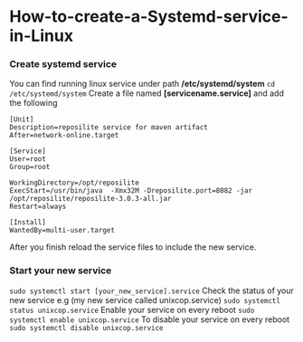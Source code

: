 # How-to-create-a-Systemd-service-in-Linux

### Create systemd service
You can find running linux service under path **/etc/systemd/system**
`cd /etc/systemd/system`
Create a file named **[servicename.service]** and add the following

```
[Unit]
Description=reposilite service for maven artifact
After=network-online.target

[Service]
User=root
Group=root

WorkingDirectory=/opt/reposilite
ExecStart=/usr/bin/java  -Xmx32M -Dreposilite.port=8082 -jar /opt/reposilite/reposilite-3.0.3-all.jar
Restart=always

[Install]
WantedBy=multi-user.target

```
After you finish reload the service files to include the new service.

### Start your new service
`sudo systemctl start [your_new_service].service`
Check the status of your new service e.g (my new service called unixcop.service)
`sudo systemctl status unixcop.service`
Enable your service on every reboot
`sudo systemctl enable unixcop.service`
To disable your service on every reboot
`sudo systemctl disable unixcop.service`

###
